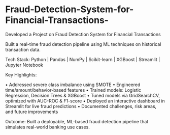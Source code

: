 # Fraud-Detection-System-for-Financial-Transactions-
Developed a Project on
Fraud Detection System for Financial Transactions 

Built a real-time fraud detection pipeline using ML techniques on historical transaction data.

Tech Stack: Python | Pandas | NumPy | Scikit-learn | XGBoost | Streamlit | Jupyter Notebook

Key Highlights:

• Addressed severe class imbalance using SMOTE
• Engineered time/amount/behavior-based features
• Trained models: Logistic Regression, Decision Trees & XGBoost
• Tuned models via GridSearchCV, optimized with AUC-ROC & F1-score
• Deployed an interactive dashboard in Streamlit for live fraud predictions
• Documented challenges, risk areas, and future improvements

Outcome: Built a deployable, ML-based fraud detection pipeline that simulates real-world banking use cases.
